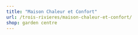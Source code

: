 ```yaml
---
title: "Maison Chaleur et Confort"
url: /trois-rivieres/maison-chaleur-et-confort/
shop: garden centre
---
```

